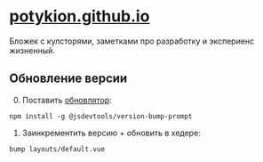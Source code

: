# [potykion.github.io](https://potykion.github.io/)

Бложек с кулсторями, заметками про разработку и экспериенс жизненный.

## Обновление версии

0. Поставить [обновлятор](https://www.npmjs.com/package/version-bump-prompt):

  ```
  npm install -g @jsdevtools/version-bump-prompt
  ```

1. Заинкрементить версию + обновить в хедере:

  ```
  bump layouts/default.vue
  ```
